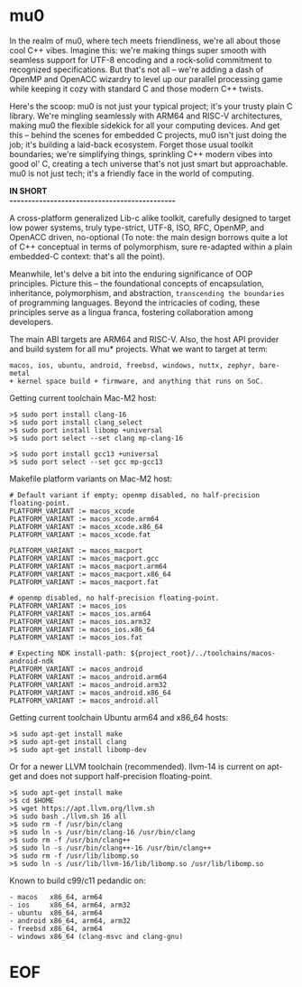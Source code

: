 # mu0

In the realm of mu0, where tech meets friendliness, we're all about those cool C++ vibes. Imagine this: we're making things super smooth with seamless support for UTF-8 encoding and a rock-solid commitment to recognized specifications. But that's not all – we're adding a dash of OpenMP and OpenACC wizardry to level up our parallel processing game while keeping it cozy with standard C and those modern C++ twists.

Here's the scoop: mu0 is not just your typical project; it's your trusty plain C library. We're mingling seamlessly with ARM64 and RISC-V architectures, making mu0 the flexible sidekick for all your computing devices. And get this – behind the scenes for embedded C projects, mu0 isn't just doing the job; it's building a laid-back ecosystem. Forget those usual toolkit boundaries; we're simplifying things, sprinkling C++ modern vibes into good ol' C, creating a tech universe that's not just smart but approachable. mu0 is not just tech; it's a friendly face in the world of computing.

**IN SHORT**<br />
**---------------------------------------------**

A cross-platform generalized Lib-c alike toolkit, carefully designed to target low power systems, truly type-strict, UTF-8, ISO, RFC, OpenMP, and OpenACC driven, no-optional (To note: the main design borrows quite a lot of C++ conceptual in terms of polymorphism, sure re-adapted within a plain embedded-C context: that's all the point).

Meanwhile, let's delve a bit into the enduring significance of OOP principles. Picture this – the foundational concepts of encapsulation, inheritance, polymorphism, and abstraction, `transcending the boundaries` of programming languages. Beyond the intricacies of coding, these principles serve as a lingua franca, fostering collaboration among developers.

The main ABI targets are ARM64 and RISC-V. Also, the host API provider and build system for all mu* projects. What we want to target at term:
```
macos, ios, ubuntu, android, freebsd, windows, nuttx, zephyr, bare-metal
+ kernel space build + firmware, and anything that runs on SoC.
```

Getting current toolchain Mac-M2 host:

```
>$ sudo port install clang-16
>$ sudo port install clang_select
>$ sudo port install libomp +universal
>$ sudo port select --set clang mp-clang-16

>$ sudo port install gcc13 +universal
>$ sudo port select --set gcc mp-gcc13
```

Makefile platform variants on Mac-M2 host:

```
# Default variant if empty; openmp disabled, no half-precision floating-point.
PLATFORM_VARIANT := macos_xcode
PLATFORM_VARIANT := macos_xcode.arm64
PLATFORM_VARIANT := macos_xcode.x86_64
PLATFORM_VARIANT := macos_xcode.fat

PLATFORM_VARIANT := macos_macport
PLATFORM_VARIANT := macos_macport.gcc
PLATFORM_VARIANT := macos_macport.arm64
PLATFORM_VARIANT := macos_macport.x86_64
PLATFORM_VARIANT := macos_macport.fat

# openmp disabled, no half-precision floating-point.
PLATFORM_VARIANT := macos_ios
PLATFORM_VARIANT := macos_ios.arm64
PLATFORM_VARIANT := macos_ios.arm32
PLATFORM_VARIANT := macos_ios.x86_64
PLATFORM_VARIANT := macos_ios.fat

# Expecting NDK install-path: ${project_root}/../toolchains/macos-android-ndk
PLATFORM_VARIANT := macos_android
PLATFORM_VARIANT := macos_android.arm64
PLATFORM_VARIANT := macos_android.arm32
PLATFORM_VARIANT := macos_android.x86_64
PLATFORM_VARIANT := macos_android.all

```

Getting current toolchain Ubuntu arm64 and x86_64 hosts:

```
>$ sudo apt-get install make
>$ sudo apt-get install clang
>$ sudo apt-get install libomp-dev
```

Or for a newer LLVM toolchain (recommended). llvm-14 is current on apt-get and does not support half-precision floating-point.

```
>$ sudo apt-get install make
>$ cd $HOME
>$ wget https://apt.llvm.org/llvm.sh
>$ sudo bash ./llvm.sh 16 all
>$ sudo rm -f /usr/bin/clang
>$ sudo ln -s /usr/bin/clang-16 /usr/bin/clang
>$ sudo rm -f /usr/bin/clang++
>$ sudo ln -s /usr/bin/clang++-16 /usr/bin/clang++
>$ sudo rm -f /usr/lib/libomp.so
>$ sudo ln -s /usr/lib/llvm-16/lib/libomp.so /usr/lib/libomp.so
```

Known to build c99/c11 pedandic on:
```
- macos   x86_64, arm64
- ios     x86_64, arm64, arm32
- ubuntu  x86_64, arm64
- android x86_64, arm64, arm32
- freebsd x86_64, arm64
- windows x86_64 (clang-msvc and clang-gnu)
```

# EOF